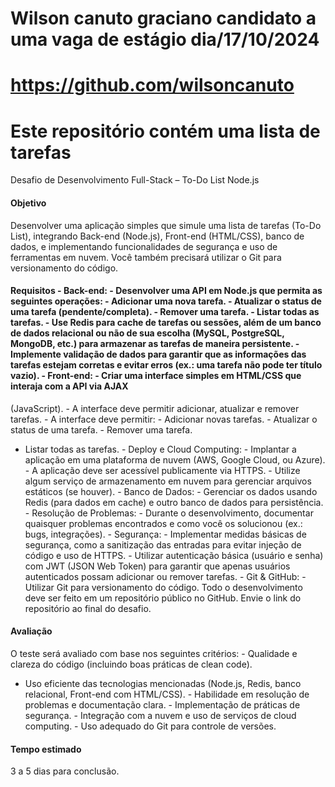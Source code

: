 # Wilson canuto graciano candidato a uma vaga de estágio dia/17/10/2024

# https://github.com/wilsoncanuto

# Este repositório contém uma lista de tarefas


Desafio de Desenvolvimento Full-Stack – To-Do List Node.js 

#### Objetivo 

Desenvolver uma aplicação simples que simule uma lista de tarefas (To-Do List), 
integrando Back-end (Node.js), Front-end (HTML/CSS), banco de dados, e 
implementando funcionalidades de segurança e uso de ferramentas em nuvem. 
Você também precisará utilizar o Git para versionamento do código.

#### Requisitos - Back-end: - Desenvolver uma API em Node.js que permita as seguintes operações: - Adicionar uma nova tarefa. - Atualizar o status de uma tarefa (pendente/completa). - Remover uma tarefa. - Listar todas as tarefas. - Use Redis para cache de tarefas ou sessões, além de um banco de dados relacional ou não de sua escolha (MySQL, PostgreSQL, MongoDB, etc.) para armazenar as tarefas de maneira persistente. - Implemente validação de dados para garantir que as informações das tarefas estejam corretas e evitar erros (ex.: uma tarefa não pode ter título vazio). - Front-end: - Criar uma interface simples em HTML/CSS que interaja com a API via AJAX 

(JavaScript). - A interface deve permitir adicionar, atualizar e remover tarefas. - A interface deve permitir: - Adicionar novas tarefas. - Atualizar o status de uma tarefa. - Remover uma tarefa. 
- Listar todas as tarefas. - Deploy e Cloud Computing: - Implantar a aplicação em uma plataforma de nuvem (AWS, Google Cloud, ou Azure). - A aplicação deve ser acessível publicamente via HTTPS. - Utilize algum serviço de armazenamento em nuvem para gerenciar arquivos estáticos (se houver). - Banco de Dados: - Gerenciar os dados usando Redis (para dados em cache) e outro banco de dados para persistência. - Resolução de Problemas: - Durante o desenvolvimento, documentar quaisquer problemas encontrados e como você os solucionou (ex.: bugs, integrações). - Segurança: - Implementar medidas básicas de segurança, como a sanitização das entradas 
para evitar injeção de código e uso de HTTPS. - Utilizar autenticação básica (usuário e senha) com JWT (JSON Web Token) para garantir que apenas usuários autenticados possam adicionar ou remover tarefas. - Git & GitHub: - Utilizar Git para versionamento do código. Todo o desenvolvimento deve ser feito em um repositório público no GitHub. Envie o link do repositório ao final do desafio.

#### Avaliação 

O teste será avaliado com base nos seguintes critérios: - Qualidade e clareza do código (incluindo boas práticas de clean code). 
- Uso eficiente das tecnologias mencionadas (Node.js, Redis, banco relacional, 
Front-end com HTML/CSS). - Habilidade em resolução de problemas e documentação clara. - Implementação de práticas de segurança. - Integração com a nuvem e uso de serviços de cloud computing. - Uso adequado do Git para controle de versões.

#### Tempo estimado 

3 a 5 dias para conclusão.